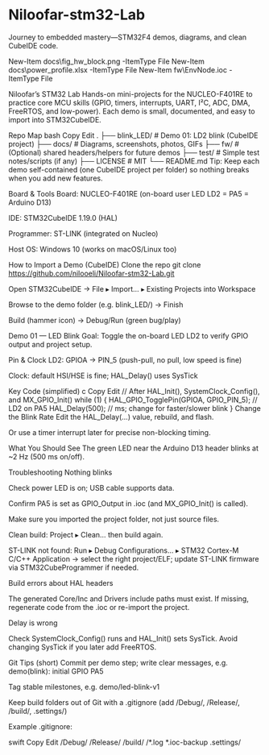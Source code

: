 # Niloofar-stm32-Lab
Journey to embedded mastery—STM32F4 demos, diagrams, and clean CubeIDE code.

New-Item docs\fig_hw_block.png    -ItemType File
New-Item docs\power_profile.xlsx  -ItemType File
New-Item fw\EnvNode.ioc           -ItemType File

Niloofar’s STM32 Lab
Hands-on mini-projects for the NUCLEO-F401RE to practice core MCU skills (GPIO, timers, interrupts, UART, I²C, ADC, DMA, FreeRTOS, and low-power). Each demo is small, documented, and easy to import into STM32CubeIDE.

Repo Map
bash
Copy
Edit
.
├── blink_LED/          # Demo 01: LD2 blink (CubeIDE project)
├── docs/               # Diagrams, screenshots, photos, GIFs
├── fw/                 # (Optional) shared headers/helpers for future demos
├── test/               # Simple test notes/scripts (if any)
├── LICENSE             # MIT
└── README.md
Tip: Keep each demo self-contained (one CubeIDE project per folder) so nothing breaks when you add new features.

Board & Tools
Board: NUCLEO-F401RE (on-board user LED LD2 = PA5 = Arduino D13)

IDE: STM32CubeIDE 1.19.0 (HAL)

Programmer: ST-LINK (integrated on Nucleo)

Host OS: Windows 10 (works on macOS/Linux too)

How to Import a Demo (CubeIDE)
Clone the repo
git clone https://github.com/nilooeli/Niloofar-stm32-Lab.git

Open STM32CubeIDE → File ▸ Import… ▸ Existing Projects into Workspace

Browse to the demo folder (e.g. blink_LED/) → Finish

Build (hammer icon) → Debug/Run (green bug/play)

Demo 01 — LED Blink
Goal: Toggle the on-board LED LD2 to verify GPIO output and project setup.

Pin & Clock
LD2: GPIOA → PIN_5 (push-pull, no pull, low speed is fine)

Clock: default HSI/HSE is fine; HAL_Delay() uses SysTick

Key Code (simplified)
c
Copy
Edit
// After HAL_Init(), SystemClock_Config(), and MX_GPIO_Init()
while (1) {
    HAL_GPIO_TogglePin(GPIOA, GPIO_PIN_5); // LD2 on PA5
    HAL_Delay(500); // ms; change for faster/slower blink
}
Change the Blink Rate
Edit the HAL_Delay(…) value, rebuild, and flash.

Or use a timer interrupt later for precise non-blocking timing.

What You Should See
The green LED near the Arduino D13 header blinks at ~2 Hz (500 ms on/off).

Troubleshooting
Nothing blinks

Check power LED is on; USB cable supports data.

Confirm PA5 is set as GPIO_Output in .ioc (and MX_GPIO_Init() is called).

Make sure you imported the project folder, not just source files.

Clean build: Project ▸ Clean… then build again.

ST-LINK not found: Run ▸ Debug Configurations… ▸ STM32 Cortex-M C/C++ Application → select the right project/ELF; update ST-LINK firmware via STM32CubeProgrammer if needed.

Build errors about HAL headers

The generated Core/Inc and Drivers include paths must exist. If missing, regenerate code from the .ioc or re-import the project.

Delay is wrong

Check SystemClock_Config() runs and HAL_Init() sets SysTick. Avoid changing SysTick if you later add FreeRTOS.

Git Tips (short)
Commit per demo step; write clear messages, e.g. demo(blink): initial GPIO PA5

Tag stable milestones, e.g. demo/led-blink-v1

Keep build folders out of Git with a .gitignore (add /Debug/, /Release/, /build/, .settings/)

Example .gitignore:

swift
Copy
Edit
/Debug/
/Release/
/build/
/*.log
*.ioc-backup
.settings/
